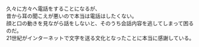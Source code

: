 久々に方々へ電話をすることになるが、  
昔から耳の聞こえが悪いので本当は電話はしたくない。  
顔と口の動きを見ながら話をしないと、そのうち会話内容を逃してしまって困るのだ。  
21世紀がインターネットで文字を送る文化となったことに本当に感謝している。
